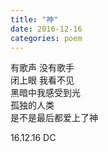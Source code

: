 ```yaml
---
title: "神"
date: 2016-12-16
categories: poem
---
```


有歌声 没有歌手  
闭上眼 我看不见  
黑暗中我感受到光  
孤独的人类  
是不是最后都爱上了神  

16.12.16 DC
